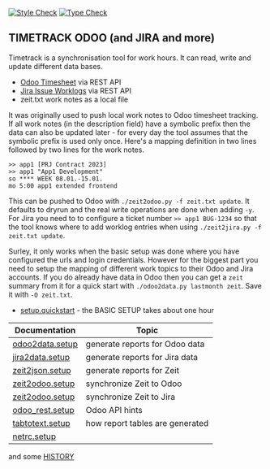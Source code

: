 [![Style Check](https://github.com/gdraheim/timetrack-odoo/actions/workflows/stylecheck.yml/badge.svg?event=push&branch=main)](https://github.com/gdraheim/timetrack-odoo/actions/workflows/stylecheck.yml)
[![Type Check](https://github.com/gdraheim/timetrack-odoo/actions/workflows/typecheck.yml/badge.svg?event=push&branch=main)](https://github.com/gdraheim/timetrack-odoo/actions/workflows/typecheck.yml)

## TIMETRACK ODOO (and JIRA and more)

Timetrack is a synchronisation tool for work hours. It can read, write and
update different data bases.

* [Odoo Timesheet](https://www.odoo.com/app/timesheet-features) via REST API
* [Jira Issue Worklogs](https://confluence.atlassian.com/jirasoftwareserver/logging-work-on-issues-939938944.html) via REST API
* zeit.txt work notes as a local file

It was originally used to push local work notes to Odoo timesheet tracking.
If all work notes (in the description field) have a symbolic prefix then the
data can also be updated later - for every day the tool assumes that the 
symbolic prefix is used only once. Here's a mapping definition in two lines
followed by two lines for the work notes.

    >> app1 [PRJ Contract 2023]
    >> app1 "App1 Development"
    so **** WEEK 08.01.-15.01.
    mo 5:00 app1 extended frontend

This can be pushed to Odoo with `./zeit2odoo.py -f zeit.txt update`. It defaults
to dryrun and the real write operations are done when adding `-y`. For Jira you
need to to configure a ticket number `>> app1 BUG-1234` so that the tool knows
where to add worklog entries when using `./zeit2jira.py -f zeit.txt update`.

Surley, it only works when the basic setup was done where you have configured 
the urls and login credentials. However for the biggest part you need to setup
the mapping of different work topics to their Odoo and Jira accounts. If you
do already have data in Odoo then you can get a `zeit` summary from it for a
quick start with `./odoo2data.py lastmonth zeit`. Save it with `-O zeit.txt`.

* [setup.quickstart](setup.quickstart.md) - the BASIC SETUP takes about one hour

| Documentation                         | Topic                           |
| ------------------------------------- | ------------------------------- |
| [odoo2data.setup](odoo2data.setup.md) | generate reports for Odoo data  |
| [jira2data.setup](jira2data.setup.md) | generate reports for Jira data  |
| [zeit2json.setup](zeit2json.setup.md) | generate reports for Zeit       |
| [zeit2odoo.setup](zeit2odoo.setup.md) | synchronize Zeit to Odoo        |
| [zeit2odoo.setup](zeit2jira.setup.md) | synchronize Zeit to Jira        |
| [odoo_rest.setup](odoo_rest.setup.md) | Odoo API hints                  |
| [tabtotext.setup](tabtotext.setup.md) | how report tables are generated |
| [netrc.setup](netrc.setup.md)         |                                 |

and some [HISTORY](HISTORY.md)
